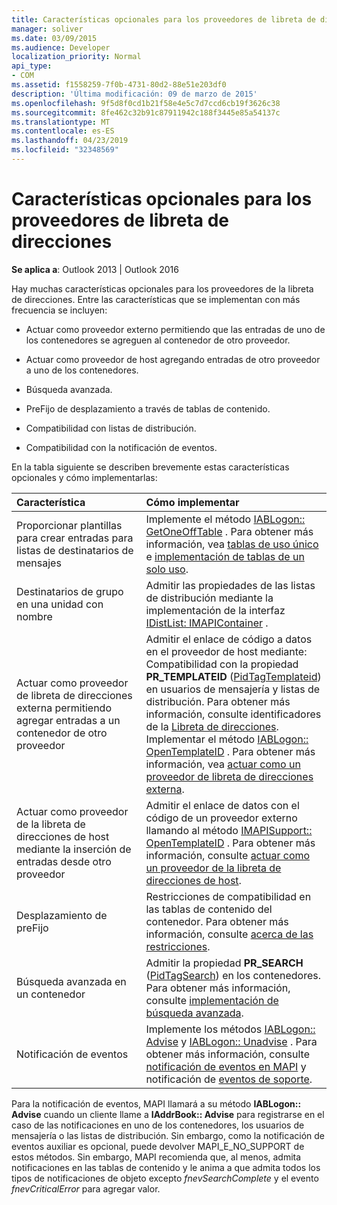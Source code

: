 ```yaml
---
title: Características opcionales para los proveedores de libreta de direcciones
manager: soliver
ms.date: 03/09/2015
ms.audience: Developer
localization_priority: Normal
api_type:
- COM
ms.assetid: f1558259-7f0b-4731-80d2-88e51e203df0
description: 'Última modificación: 09 de marzo de 2015'
ms.openlocfilehash: 9f5d8f0cd1b21f58e4e5c7d7ccd6cb19f3626c38
ms.sourcegitcommit: 8fe462c32b91c87911942c188f3445e85a54137c
ms.translationtype: MT
ms.contentlocale: es-ES
ms.lasthandoff: 04/23/2019
ms.locfileid: "32348569"
---
```

# <a name="optional-features-for-address-book-providers"></a>Características opcionales para los proveedores de libreta de direcciones

  
  
**Se aplica a**: Outlook 2013 | Outlook 2016 
  
Hay muchas características opcionales para los proveedores de la libreta de direcciones. Entre las características que se implementan con más frecuencia se incluyen:
  
- Actuar como proveedor externo permitiendo que las entradas de uno de los contenedores se agreguen al contenedor de otro proveedor.
    
- Actuar como proveedor de host agregando entradas de otro proveedor a uno de los contenedores.
    
- Búsqueda avanzada.
    
- PreFijo de desplazamiento a través de tablas de contenido.
    
- Compatibilidad con listas de distribución.
    
- Compatibilidad con la notificación de eventos.
    
En la tabla siguiente se describen brevemente estas características opcionales y cómo implementarlas:
  
|**Característica**|**Cómo implementar**|
|:-----|:-----|
|Proporcionar plantillas para crear entradas para listas de destinatarios de mensajes  <br/> |Implemente el método [IABLogon:: GetOneOffTable](iablogon-getoneofftable.md) . Para obtener más información, vea [tablas de uso único](one-off-tables.md) e [implementación de tablas de un solo uso](implementing-one-off-tables.md).  <br/> |
|Destinatarios de grupo en una unidad con nombre  <br/> |Admitir las propiedades de las listas de distribución mediante la implementación de la interfaz [IDistList: IMAPIContainer](idistlistimapicontainer.md) .  <br/> |
|Actuar como proveedor de libreta de direcciones externa permitiendo agregar entradas a un contenedor de otro proveedor  <br/> | Admitir el enlace de código a datos en el proveedor de host mediante:  <br/>  Compatibilidad con la propiedad **PR_TEMPLATEID** ([PidTagTemplateid](pidtagtemplateid-canonical-property.md)) en usuarios de mensajería y listas de distribución. Para obtener más información, consulte identificadores de la [Libreta de direcciones](address-book-identifiers.md).  <br/>  Implementar el método [IABLogon:: OpenTemplateID](iablogon-opentemplateid.md) . Para obtener más información, vea [actuar como un proveedor de libreta de direcciones externa](acting-as-a-foreign-address-book-provider.md).  <br/> |
|Actuar como proveedor de la libreta de direcciones de host mediante la inserción de entradas desde otro proveedor  <br/> |Admitir el enlace de datos con el código de un proveedor externo llamando al método [IMAPISupport:: OpenTemplateID](imapisupport-opentemplateid.md) . Para obtener más información, consulte [actuar como un proveedor de la libreta de direcciones de host](acting-as-a-host-address-book-provider.md).  <br/> |
|Desplazamiento de preFijo  <br/> |Restricciones de compatibilidad en las tablas de contenido del contenedor. Para obtener más información, consulte [acerca de las restricciones](about-restrictions.md).  <br/> |
|Búsqueda avanzada en un contenedor  <br/> |Admitir la propiedad **PR_SEARCH** ([PidTagSearch](pidtagsearch-canonical-property.md)) en los contenedores. Para obtener más información, consulte [implementación de búsqueda avanzada](implementing-advanced-searching.md).  <br/> |
|Notificación de eventos  <br/> |Implemente los métodos [IABLogon:: Advise](iablogon-advise.md) y [IABLogon:: Unadvise](iablogon-unadvise.md) . Para obtener más información, consulte [notificación de eventos en MAPI](event-notification-in-mapi.md) y notificación de [eventos de soporte](supporting-event-notification.md).  <br/> |
   
Para la notificación de eventos, MAPI llamará a su método **IABLogon:: Advise** cuando un cliente llame a **IAddrBook:: Advise** para registrarse en el caso de las notificaciones en uno de los contenedores, los usuarios de mensajería o las listas de distribución. Sin embargo, como la notificación de eventos auxiliar es opcional, puede devolver MAPI_E_NO_SUPPORT de estos métodos. Sin embargo, MAPI recomienda que, al menos, admita notificaciones en las tablas de contenido y le anima a que admita todos los tipos de notificaciones de objeto excepto _fnevSearchComplete_ y el evento _fnevCriticalError_ para agregar valor. 
  

